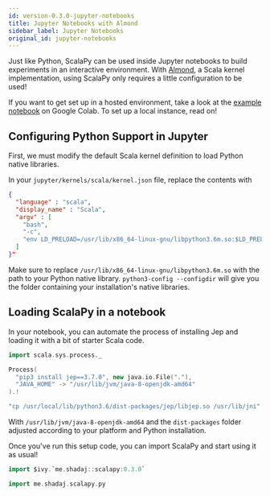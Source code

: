 ```yaml
---
id: version-0.3.0-jupyter-notebooks
title: Jupyter Notebooks with Almond
sidebar_label: Jupyter Notebooks
original_id: jupyter-notebooks
---
```


Just like Python, ScalaPy can be used inside Jupyter notebooks to build experiments in an interactive environment. With [Almond](https://almond.sh/), a Scala kernel implementation, using ScalaPy only requires a little configuration to be used!

If you want to get set up in a hosted environment, take a look at the [example notebook](https://colab.research.google.com/gist/shadaj/29d77180aeefc41a749273026f7d1fd9/scala-cnn-training-on-gpus-with-tensorflow.ipynb) on Google Colab. To set up a local instance, read on!

## Configuring Python Support in Jupyter

First, we must modify the default Scala kernel definition to load Python native libraries.

In your `jupyter/kernels/scala/kernel.json` file, replace the contents with

```json
{
  "language" : "scala",
  "display_name" : "Scala",
  "argv" : [
    "bash",
    "-c",
    "env LD_PRELOAD=/usr/lib/x86_64-linux-gnu/libpython3.6m.so:$LD_PRELOAD java -jar /usr/local/share/jupyter/kernels/scala/launcher.jar --connection-file {connection_file}"
  ]
}"
```

Make sure to replace `/usr/lib/x86_64-linux-gnu/libpython3.6m.so` with the path to your Python native library. `python3-config --configdir` will give you the folder containing your installation's native libraries.

## Loading ScalaPy in a notebook

In your notebook, you can automate the process of installing Jep and loading it with a bit of starter Scala code.

```scala
import scala.sys.process._

Process(
  "pip3 install jep==3.7.0", new java.io.File("."),
  "JAVA_HOME" -> "/usr/lib/jvm/java-8-openjdk-amd64"
).!

"cp /usr/local/lib/python3.6/dist-packages/jep/libjep.so /usr/lib/jni".!
```

With `/usr/lib/jvm/java-8-openjdk-amd64` and the `dist-packages` folder adjusted according to your platform and Python installation.

Once you've run this setup code, you can import ScalaPy and start using it as usual!

```scala
import $ivy.`me.shadaj::scalapy:0.3.0`

import me.shadaj.scalapy.py
```

